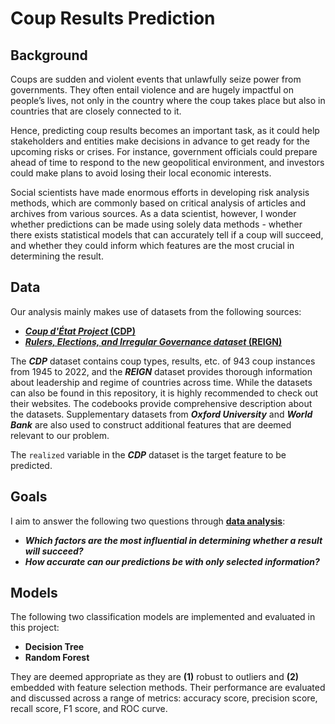 # Coup Results Prediction

## Background

Coups are sudden and violent events that unlawfully seize power from governments. They often entail violence and are hugely impactful on people’s lives, not only in the country where the coup takes place but also in countries that are closely connected to it.

Hence, predicting coup results becomes an important task, as it could help stakeholders and entities make decisions in advance to get ready for the upcoming risks or crises. For instance, government officials could prepare ahead of time to respond to the new geopolitical environment, and investors could make plans to avoid losing their local economic interests.

Social scientists have made enormous efforts in developing risk analysis methods, which are commonly based on critical analysis of articles and archives from various sources. As a data scientist, however, I wonder whether predictions can be made using solely data methods - whether there exists statistical models that can accurately tell if a coup will succeed, and whether they could inform which features are the most crucial in determining the result.

## Data

Our analysis mainly makes use of datasets from the following sources:
- [**_Coup d'État Project_ (CDP)**](https://clinecenter.illinois.edu/project/research-themes/democracy-and-development/coup-detat-project)
- [**_Rulers, Elections, and Irregular Governance dataset_ (REIGN)**](https://oefdatascience.github.io/REIGN.github.io/menu/reign_current.html)

The _**CDP**_ dataset contains coup types, results, etc. of 943 coup instances from 1945 to 2022, and the _**REIGN**_ dataset provides thorough information about leadership and regime of countries across time. While the datasets can also be found in this repository, it is highly recommended to check out their websites. The codebooks provide comprehensive description about the datasets. Supplementary datasets from _**Oxford University**_ and _**World Bank**_ are also used to construct additional features that are deemed relevant to our problem.

The `realized` variable in the _**CDP**_ dataset is the target feature to be predicted.

## Goals

I aim to answer the following two questions through [__data analysis__](https://github.com/sjwan01/coup-results-prediction-with-classification-models/blob/main/Coup%20Results%20Prediction.ipynb):
- __*Which factors are the most influential in determining whether a result will succeed?*__
- __*How accurate can our predictions be with only selected information?*__

## Models

The following two classification models are implemented and evaluated in this project:
- __Decision Tree__
- __Random Forest__

They are deemed appropriate as they are __(1)__ robust to outliers and __(2)__ embedded with feature selection methods. Their performance are evaluated and discussed across a range of metrics: accuracy score, precision score, recall score, F1 score, and ROC curve.
